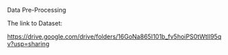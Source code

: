 Data Pre-Processing


The link to Dataset:

https://drive.google.com/drive/folders/16GoNa865I101b_fv5hoiPS0tWtlI95qv?usp=sharing
